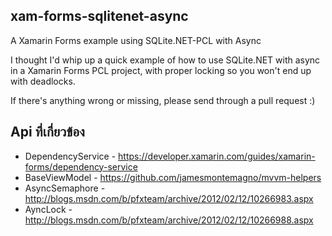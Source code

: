 ## xam-forms-sqlitenet-async

A Xamarin Forms example using SQLite.NET-PCL with Async

I thought I'd whip up a quick example of how to use SQLite.NET with async in a Xamarin Forms PCL project,
with proper locking so you won't end up with deadlocks.

If there's anything wrong or missing, please send through a pull request :)

## Api ที่เกี่ยวข้อง

- DependencyService - https://developer.xamarin.com/guides/xamarin-forms/dependency-service
- BaseViewModel - https://github.com/jamesmontemagno/mvvm-helpers
- AsyncSemaphore - http://blogs.msdn.com/b/pfxteam/archive/2012/02/12/10266983.aspx
- AyncLock - http://blogs.msdn.com/b/pfxteam/archive/2012/02/12/10266988.aspx